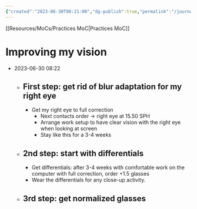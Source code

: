 ```yaml
---
{"created":"2023-06-30T08:21:00","dg-publish":true,"permalink":"/journal/practices/improve-my-vision/","dgPassFrontmatter":true,"updated":"2024-12-21T15:17:01.822+01:00"}
---
```


[[Resources/MoCs/Practices MoC\|Practices MoC]]
# Improving my vision
- 2023-06-30 08:22
	- ## First step: get rid of blur adaptation for my right eye
		- Get my right eye to full correction
			- Next contacts order -> right eye at 15.50 SPH
			- Arrange work setup to have clear vision with the right eye when looking at screen
			- Stay like this for a 3-4 weeks
	- ## 2nd step: start with differentials
		- Get differentials: after 3-4 weeks with comfortable work on the computer with full correction, order +1.5 glasses 
		- Wear the differentials for any close-up activity.
	- ## 3rd step: get normalized glasses